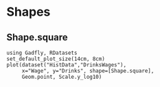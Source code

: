 # Shapes

## Shape.square

```@example
using Gadfly, RDatasets
set_default_plot_size(14cm, 8cm)
plot(dataset("HistData","DrinksWages"),
     x="Wage", y="Drinks", shape=[Shape.square],
     Geom.point, Scale.y_log10)
```
